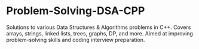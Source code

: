 # Problem-Solving-DSA-CPP
Solutions to various Data Structures &amp; Algorithms problems in C++. Covers arrays, strings, linked lists, trees, graphs, DP, and more. Aimed at improving problem-solving skills and coding interview preparation.

